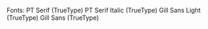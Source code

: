 Fonts:
PT Serif (TrueType)
PT Serif Italic (TrueType)
Gill Sans Light (TrueType)
Gill Sans (TrueType)